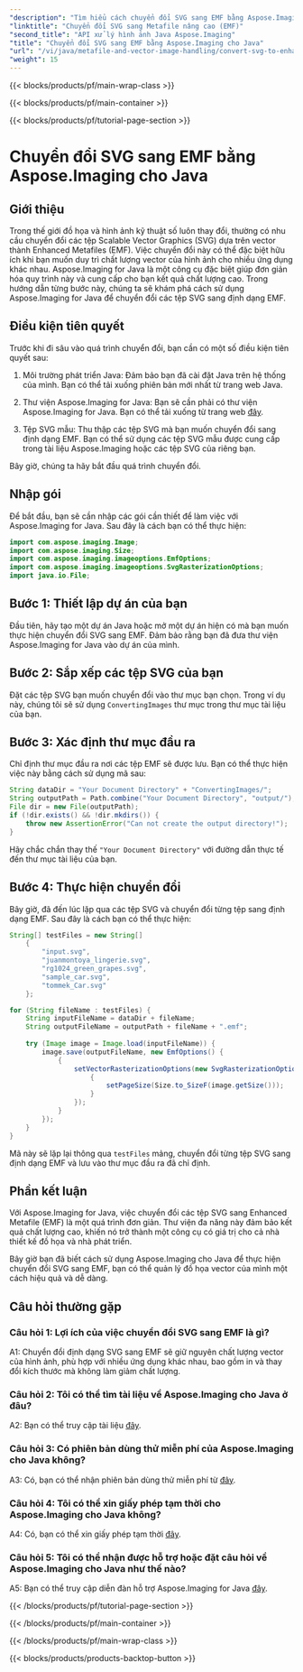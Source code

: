 ```yaml
---
"description": "Tìm hiểu cách chuyển đổi SVG sang EMF bằng Aspose.Imaging cho Java. Duy trì chất lượng hình ảnh và khả năng mở rộng dễ dàng."
"linktitle": "Chuyển đổi SVG sang Metafile nâng cao (EMF)"
"second_title": "API xử lý hình ảnh Java Aspose.Imaging"
"title": "Chuyển đổi SVG sang EMF bằng Aspose.Imaging cho Java"
"url": "/vi/java/metafile-and-vector-image-handling/convert-svg-to-enhanced-metafile/"
"weight": 15
---
```


{{< blocks/products/pf/main-wrap-class >}}

{{< blocks/products/pf/main-container >}}

{{< blocks/products/pf/tutorial-page-section >}}

# Chuyển đổi SVG sang EMF bằng Aspose.Imaging cho Java

## Giới thiệu

Trong thế giới đồ họa và hình ảnh kỹ thuật số luôn thay đổi, thường có nhu cầu chuyển đổi các tệp Scalable Vector Graphics (SVG) dựa trên vector thành Enhanced Metafiles (EMF). Việc chuyển đổi này có thể đặc biệt hữu ích khi bạn muốn duy trì chất lượng vector của hình ảnh cho nhiều ứng dụng khác nhau. Aspose.Imaging for Java là một công cụ đặc biệt giúp đơn giản hóa quy trình này và cung cấp cho bạn kết quả chất lượng cao. Trong hướng dẫn từng bước này, chúng ta sẽ khám phá cách sử dụng Aspose.Imaging for Java để chuyển đổi các tệp SVG sang định dạng EMF.

## Điều kiện tiên quyết

Trước khi đi sâu vào quá trình chuyển đổi, bạn cần có một số điều kiện tiên quyết sau:

1. Môi trường phát triển Java: Đảm bảo bạn đã cài đặt Java trên hệ thống của mình. Bạn có thể tải xuống phiên bản mới nhất từ trang web Java.

2. Thư viện Aspose.Imaging for Java: Bạn sẽ cần phải có thư viện Aspose.Imaging for Java. Bạn có thể tải xuống từ trang web [đây](https://purchase.aspose.com/buy).

3. Tệp SVG mẫu: Thu thập các tệp SVG mà bạn muốn chuyển đổi sang định dạng EMF. Bạn có thể sử dụng các tệp SVG mẫu được cung cấp trong tài liệu Aspose.Imaging hoặc các tệp SVG của riêng bạn.

Bây giờ, chúng ta hãy bắt đầu quá trình chuyển đổi.

## Nhập gói

Để bắt đầu, bạn sẽ cần nhập các gói cần thiết để làm việc với Aspose.Imaging for Java. Sau đây là cách bạn có thể thực hiện:

```java
import com.aspose.imaging.Image;
import com.aspose.imaging.Size;
import com.aspose.imaging.imageoptions.EmfOptions;
import com.aspose.imaging.imageoptions.SvgRasterizationOptions;
import java.io.File;
```

## Bước 1: Thiết lập dự án của bạn

Đầu tiên, hãy tạo một dự án Java hoặc mở một dự án hiện có mà bạn muốn thực hiện chuyển đổi SVG sang EMF. Đảm bảo rằng bạn đã đưa thư viện Aspose.Imaging for Java vào dự án của mình.

## Bước 2: Sắp xếp các tệp SVG của bạn

Đặt các tệp SVG bạn muốn chuyển đổi vào thư mục bạn chọn. Trong ví dụ này, chúng tôi sẽ sử dụng `ConvertingImages` thư mục trong thư mục tài liệu của bạn.

## Bước 3: Xác định thư mục đầu ra

Chỉ định thư mục đầu ra nơi các tệp EMF sẽ được lưu. Bạn có thể thực hiện việc này bằng cách sử dụng mã sau:

```java
String dataDir = "Your Document Directory" + "ConvertingImages/";
String outputPath = Path.combine("Your Document Directory", "output/");
File dir = new File(outputPath);
if (!dir.exists() && !dir.mkdirs()) {
    throw new AssertionError("Can not create the output directory!");
}
```

Hãy chắc chắn thay thế `"Your Document Directory"` với đường dẫn thực tế đến thư mục tài liệu của bạn.

## Bước 4: Thực hiện chuyển đổi

Bây giờ, đã đến lúc lặp qua các tệp SVG và chuyển đổi từng tệp sang định dạng EMF. Sau đây là cách bạn có thể thực hiện:

```java
String[] testFiles = new String[]
    {
        "input.svg",
        "juanmontoya_lingerie.svg",
        "rg1024_green_grapes.svg",
        "sample_car.svg",
        "tommek_Car.svg"
    };

for (String fileName : testFiles) {
    String inputFileName = dataDir + fileName;
    String outputFileName = outputPath + fileName + ".emf";
    
    try (Image image = Image.load(inputFileName)) {
        image.save(outputFileName, new EmfOptions() {
            {
                setVectorRasterizationOptions(new SvgRasterizationOptions() {
                    {
                        setPageSize(Size.to_SizeF(image.getSize()));
                    }
                });
            }
        });
    }
}
```

Mã này sẽ lặp lại thông qua `testFiles` mảng, chuyển đổi từng tệp SVG sang định dạng EMF và lưu vào thư mục đầu ra đã chỉ định.

## Phần kết luận

Với Aspose.Imaging for Java, việc chuyển đổi các tệp SVG sang Enhanced Metafile (EMF) là một quá trình đơn giản. Thư viện đa năng này đảm bảo kết quả chất lượng cao, khiến nó trở thành một công cụ có giá trị cho cả nhà thiết kế đồ họa và nhà phát triển.

Bây giờ bạn đã biết cách sử dụng Aspose.Imaging cho Java để thực hiện chuyển đổi SVG sang EMF, bạn có thể quản lý đồ họa vector của mình một cách hiệu quả và dễ dàng.

## Câu hỏi thường gặp

### Câu hỏi 1: Lợi ích của việc chuyển đổi SVG sang EMF là gì?

A1: Chuyển đổi định dạng SVG sang EMF sẽ giữ nguyên chất lượng vector của hình ảnh, phù hợp với nhiều ứng dụng khác nhau, bao gồm in và thay đổi kích thước mà không làm giảm chất lượng.

### Câu hỏi 2: Tôi có thể tìm tài liệu về Aspose.Imaging cho Java ở đâu?

A2: Bạn có thể truy cập tài liệu [đây](https://reference.aspose.com/imaging/java/).

### Câu hỏi 3: Có phiên bản dùng thử miễn phí của Aspose.Imaging cho Java không?

A3: Có, bạn có thể nhận phiên bản dùng thử miễn phí từ [đây](https://releases.aspose.com/).

### Câu hỏi 4: Tôi có thể xin giấy phép tạm thời cho Aspose.Imaging cho Java không?

A4: Có, bạn có thể xin giấy phép tạm thời [đây](https://purchase.aspose.com/temporary-license/).

### Câu hỏi 5: Tôi có thể nhận được hỗ trợ hoặc đặt câu hỏi về Aspose.Imaging cho Java như thế nào?

A5: Bạn có thể truy cập diễn đàn hỗ trợ Aspose.Imaging for Java [đây](https://forum.aspose.com/).

{{< /blocks/products/pf/tutorial-page-section >}}

{{< /blocks/products/pf/main-container >}}

{{< /blocks/products/pf/main-wrap-class >}}

{{< blocks/products/products-backtop-button >}}